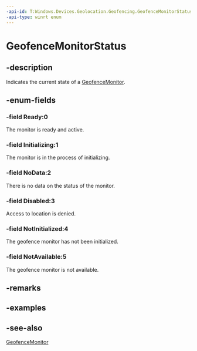 ```yaml
---
-api-id: T:Windows.Devices.Geolocation.Geofencing.GeofenceMonitorStatus
-api-type: winrt enum
---
```


<!-- Enumeration syntax
public enum Windows.Devices.Geolocation.Geofencing.GeofenceMonitorStatus : int
-->

# GeofenceMonitorStatus

## -description
Indicates the current state of a [GeofenceMonitor](geofencemonitor.md).

## -enum-fields
### -field Ready:0
The monitor is ready and active.

### -field Initializing:1
The monitor is in the process of initializing.

### -field NoData:2
There is no data on the status of the monitor.

### -field Disabled:3
Access to location is denied.

### -field NotInitialized:4
The geofence monitor has not been initialized.

### -field NotAvailable:5
The geofence monitor is not available.


## -remarks

## -examples

## -see-also
[GeofenceMonitor](geofencemonitor.md)